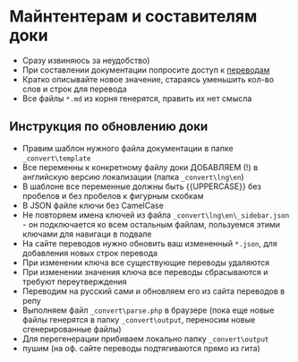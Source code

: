 # Майнтентерам и составителям доки
- Сразу извиняюсь за неудобство)
- При составлении документации попросите доступ к [переводам](https://www.transifex.com/sleepingowl/sleepingowl-admin-panel/)
- Кратко описывайте новое значение, стараясь уменьшить кол-во слов и строк для перевода
- Все файлы `*.md` из корня генерятся, править их нет смысла


## Инструкция по обновлению доки
- Правим шаблон нужного файла документации в папке `_convert\template`
- Все переменны к конкретному файлу доки ДОБАВЛЯЕМ (!) в английскую версию локализации (папка `_convert\lng\en`)
- В шаблоне все переменные должны быть {{UPPERCASE}} без пробелов и без пробелов к фигурным скобкам
- В JSON файле ключи без CamelCase
- Не повторяем имена ключей из файла `_convert\lng\en\_sidebar.json` - он подключается ко всем остальным файлам, пользуемся этими ключами для навигаци в подвале
- На сайте переводов нужно обновить ваш измененный `*.json`, для добавления новых строк перевода
- При изменении ключа все существующие переводы удаляются
- При изменении значения ключа все переводы сбрасываются и требуют переутверждения
- Переводим на русский сами и обновляем его из сайта переводов в репу
- Выполняем файл `_convert\parse.php` в браузере (пока еще новые файлы генерятся в папку `_convert\output`, переносим новые сгенерированные файлы)
- Для перегенерации прибиваем локально папку `_convert\output`
- пушим (на оф. сайте переводы подтягиваются прямо из гита)
